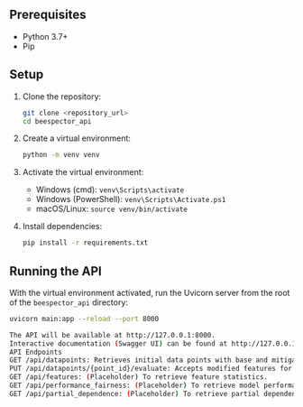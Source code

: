## Prerequisites

- Python 3.7+
- Pip

## Setup

1.  Clone the repository:
    ```bash
    git clone <repository_url>
    cd beespector_api
    ```

2.  Create a virtual environment:
    ```bash
    python -m venv venv
    ```

3.  Activate the virtual environment:
    - Windows (cmd): `venv\Scripts\activate`
    - Windows (PowerShell): `venv\Scripts\Activate.ps1`
    - macOS/Linux: `source venv/bin/activate`

4.  Install dependencies:
    ```bash
    pip install -r requirements.txt
    ```

## Running the API

With the virtual environment activated, run the Uvicorn server from the root of the `beespector_api` directory:

```bash
uvicorn main:app --reload --port 8000

The API will be available at http://127.0.0.1:8000.
Interactive documentation (Swagger UI) can be found at http://127.0.0.1:8000/docs.
API Endpoints
GET /api/datapoints: Retrieves initial data points with base and mitigated model predictions.
PUT /api/datapoints/{point_id}/evaluate: Accepts modified features for a point and returns re-evaluated predictions.
GET /api/features: (Placeholder) To retrieve feature statistics.
GET /api/performance_fairness: (Placeholder) To retrieve model performance and fairness metrics.
GET /api/partial_dependence: (Placeholder) To retrieve partial dependence plot data.
